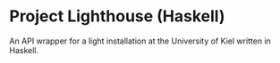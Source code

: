 # Project Lighthouse (Haskell)
An API wrapper for a light installation at the University of Kiel written in Haskell.

